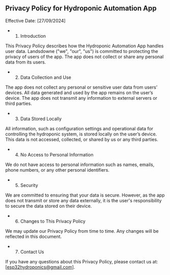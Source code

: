 ## Privacy Policy for Hydroponic Automation App

Effective Date: [27/09/2024]
   - 1. Introduction

This Privacy Policy describes how the Hydroponic Automation App handles user data. Landsdowne ("we", "our", "us") is committed to protecting the privacy of users of the app. The app does not collect or share any personal data from its users.
   - 2. Data Collection and Use

The app does not collect any personal or sensitive user data from users’ devices. All data generated and used by the app remains on the user’s device. The app does not transmit any information to external servers or third parties.
   - 3. Data Stored Locally

All information, such as configuration settings and operational data for controlling the hydroponic system, is stored locally on the user’s device. This data is not accessed, collected, or shared by us or any third parties.
   - 4. No Access to Personal Information

We do not have access to personal information such as names, emails, phone numbers, or any other personal identifiers.
   - 5. Security

We are committed to ensuring that your data is secure. However, as the app does not transmit or store any data externally, it is the user's responsibility to secure the data stored on their device.
   - 6. Changes to This Privacy Policy

We may update our Privacy Policy from time to time. Any changes will be reflected in this document.
   - 7. Contact Us

If you have any questions about this Privacy Policy, please contact us at: [esp32hydroponics@gmail.com].
